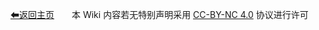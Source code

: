 [⬅返回主页](https://github.com/smilonely/I-dont-wanna-read-it/wiki)　　本 Wiki 内容若无特别声明采用 [CC-BY-NC 4.0](https://creativecommons.org/licenses/by-nc/4.0/) 协议进行许可